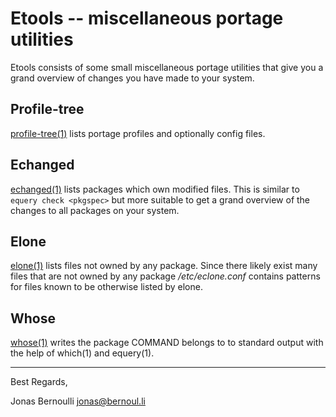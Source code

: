 # Etools -- miscellaneous portage utilities

Etools consists of some small miscellaneous portage utilities that give
you a grand overview of changes you have made to your system.

## Profile-tree

[profile-tree(1)](profile-tree.1.html) lists portage profiles and optionally
config files.

## Echanged

[echanged(1)](echanged.1.html) lists packages which own modified files.
This is similar to `equery check <pkgspec>` but more suitable to get a
grand overview of the changes to all packages on your system.

## Elone

[elone(1)](elone.1.html) lists files not owned by any package.  Since
there likely exist many files that are not owned by any package
*/etc/eclone.conf* contains patterns for files known to be otherwise
listed by elone.

## Whose

[whose(1)](whose.1.html) writes the package COMMAND belongs to to standard
output with the help of which(1) and equery(1).

----

Best Regards,
 
Jonas Bernoulli <jonas@bernoul.li>
